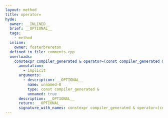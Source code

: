 ```yaml
---
layout: method
title: operator=
hyde:
  owner: __INLINED__
  brief: __OPTIONAL__
  tags:
    - method
  inline:
    owner: fosterbrereton
  defined_in_file: comments.cpp
  overloads:
    constexpr compiler_generated & operator=(const compiler_generated &):
      annotation:
        - implicit
      arguments:
        - description: __OPTIONAL__
          name: unnamed-0
          type: const compiler_generated &
          unnamed: true
      description: __OPTIONAL__
      return: __OPTIONAL__
      signature_with_names: constexpr compiler_generated & operator=(const compiler_generated &)
---
```

